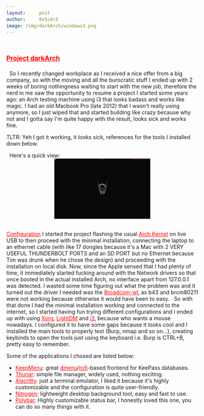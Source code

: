 ```yaml
---
layout:     post
author:     0x5c4r3
image: /img/darkArch/windows3.png
---
```

# <span style="color:red;font-size:17px;"><ins><b>Project darkArch</b></ins></span>

&nbsp;
So I recently changed workplace as I received a nice offer from a big company, so with the moving and all the burocratic stuff I ended up with 2 weeks of boring nothingness waiting to start with the new job, therefore the nerd in me saw the opportunity to resume a project I started some years ago: an Arch testing machine using i3 that looks badass and works like magic.
I had an old Macbook Pro (late 2012) that I wasn't really using anymore, so I just wiped that and started building like crazy because why not and I gotta say I'm quite happy with the result, looks sick and works fine. 

TLTR: Yeh I got it working, it looks sick, references for the tools I installed down below.

&nbsp;
Here's a quick view:
&nbsp;
<img src="/img/darkArch/desktop.png" style="width:50%;height:50%;display:block;margin-left:auto;margin-right:auto;" alt="Desktop_Pic">
&nbsp;

<ins style="color:red;">Configuration</ins>
I started the project flashing the usual <a href="https://archlinux.org/download/" style="color:red;">Arch Kernel</a> on live USB to then proceed with the minimal installation, connecting the laptop to an ethernet cable (with like 17 dongles because it's a Mac with 2 VERY USEFUL THUNDERBOLT PORTS and an SD PORT but no Ethernet because Tim was drunk when he chose the design) and proceeding with the installation on local disk. Now, since the Apple sensed that I had plenty of time, it immediately started fucking around with the Network drivers so that once booted in the actual installed Arch, no interface apart from 127.0.0.1 was detected. I wasted some time figuring out what the problem was and it turned out the driver I needed was the <a href="https://wiki.archlinux.org/title/broadcom_wireless" style="color:red;">Broadcom-wl</a>, as b43 and brcm80211 were not working because otherwise it would have been to easy.
&nbsp;
So with that done I had the minimal installation working and connected to the internet, so I started having fun trying different configurations and I ended up with using <a href="https://wiki.archlinux.org/title/xorg" style="color:red;">Xorg</a>, <a href="https://wiki.archlinux.org/title/LightDM" style="color:red;">LightDM</a> and <a href="https://i3wm.org/" style="color:red;">i3</a>, because who wants a mouse nowadays. I configured it to have some gaps because it looks cool and I installed the main tools to properly test (Burp, nmap and so on...), creating keybinds to open the tools just using the keyboard i.e. Burp is CTRL+B, pretty easy to remember.
&nbsp;

Some of the applications I chosed are listed below:
- <a href="https://github.com/firecat53/keepmenu" style="color:red;">KeepMenu</a>: great <a href="https://wiki.archlinux.org/title/Dmenu" style="color:red;">dmenu</a>/<a href="https://github.com/davatorium/rofi" style="color:red;">rofi</a>-based frontend for KeePass databases.
- <a href="https://docs.xfce.org/xfce/thunar/start" style="color:red;">Thunar</a>: simple file manager, widely used, nothing exciting.
- <a href="https://github.com/alacritty/alacritty" style="color:red;">Alacritty</a>: just a terminal emulator, I liked it because it's highly customizable and the configuration is quite user-friendly.
- <a href="https://wiki.archlinux.org/title/nitrogen" style="color:red;">Nitrogen</a>: lightweight desktop background tool, easy and fast to use.
- <a href="https://github.com/polybar/polybar" style="color:red;">Polybar</a>: Highly customizable status bar, I honestly loved this one, you can do so many things with it.
